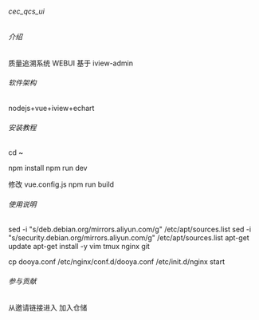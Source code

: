 ###### cec_qcs_ui

###### 介绍

质量追溯系统 WEBUI
基于 iview-admin

###### 软件架构

nodejs+vue+iview+echart

###### 安装教程

cd ~

npm install
npm run dev

修改 vue.config.js
npm run build

###### 使用说明

sed -i "s/deb.debian.org/mirrors.aliyun.com/g" /etc/apt/sources.list
sed -i "s/security.debian.org/mirrors.aliyun.com/g" /etc/apt/sources.list
apt-get update
apt-get install -y vim tmux nginx git

cp dooya.conf /etc/nginx/conf.d/dooya.conf
/etc/init.d/nginx start

###### 参与贡献

从邀请链接进入
加入仓储
